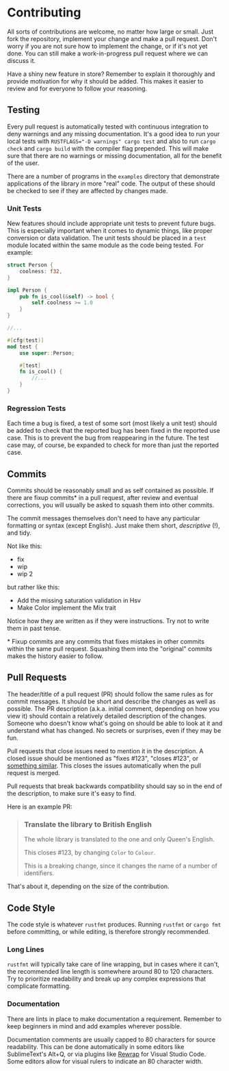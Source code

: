 # Contributing

All sorts of contributions are welcome, no matter how large or small. Just fork the repository, implement your change and make a pull request. Don't worry if you are not sure how to implement the change, or if it's not yet done. You can still make a work-in-progress pull request where we can discuss it.

Have a shiny new feature in store? Remember to explain it thoroughly and provide motivation for why it should be added. This makes it easier to review and for everyone to follow your reasoning.

## Testing

Every pull request is automatically tested with continuous integration to deny warnings and any missing documentation. It's a good idea to run your local tests with `RUSTFLAGS="-D warnings" cargo test` and also to run `cargo check` and `cargo build` with the compiler flag prepended. This will make sure that there are no warnings or missing documentation, all for the benefit of the user.

There are a number of programs in the `examples` directory that demonstrate applications of the library in more "real" code. The output of these should be checked to see if they are affected by changes made.

### Unit Tests

New features should include appropriate unit tests to prevent future bugs. This is especially important when it comes to dynamic things, like proper conversion or data validation. The unit tests should be placed in a `test` module located within the same module as the code being tested. For example:

```rust
struct Person {
    coolness: f32,
}

impl Person {
    pub fn is_cool(&self) -> bool {
        self.coolness >= 1.0
    }
}

//...

#[cfg(test)]
mod test {
    use super::Person;

    #[test]
    fn is_cool() {
        //...
    }
}
```

### Regression Tests

Each time a bug is fixed, a test of some sort (most likely a unit test) should be added to check that the reported bug has been fixed in the reported use case. This is to prevent the bug from reappearing in the future. The test case may, of course, be expanded to check for more than just the reported case.

## Commits

Commits should be reasonably small and as self contained as possible. If there are fixup commits\* in a pull request, after review and eventual corrections, you will usually be asked to squash them into other commits.

The commit messages themselves don't need to have any particular formatting or syntax (except English). Just make them short, _descriptive_ (!), and tidy.

Not like this:

* fix
* wip
* wip 2

but rather like this:

* Add the missing saturation validation in Hsv
* Make Color implement the Mix trait

Notice how they are written as if they were instructions. Try not to write
them in past tense.

\* Fixup commits are any commits that fixes mistakes in other commits within the same pull request. Squashing them into the "original" commits makes the history easier to follow.

## Pull Requests

The header/title of a pull request (PR) should follow the same rules as for commit messages. It should be short and describe the changes as well as possible. The PR description (a.k.a. initial comment, depending on how you view it) should contain a relatively detailed description of the changes. Someone who doesn't know what's going on should be able to look at it and understand what has changed. No secrets or surprises, even if they may be fun.

Pull requests that close issues need to mention it in the description. A closed issue should be mentioned as "fixes #123", "closes #123", or [something similar][closing_commits]. This closes the issues automatically when the pull request is merged.

Pull requests that break backwards compatibility should say so in the end of the description, to make sure it's easy to find.

Here is an example PR:

>### Translate the library to British English
>
>The whole library is translated to the one and only Queen's English.
>
>This closes #123, by changing `Color` to `Colour`.
>
>This is a breaking change, since it changes the name of a number of
>identifiers.

That's about it, depending on the size of the contribution.

[closing_commits]: https://docs.github.com/en/free-pro-team@latest/github/managing-your-work-on-github/linking-a-pull-request-to-an-issue#linking-a-pull-request-to-an-issue-using-a-keyword

## Code Style

The code style is whatever `rustfmt` produces. Running `rustfmt` or `cargo fmt` before committing, or while editing, is therefore strongly recommended.

### Long Lines

`rustfmt` will typically take care of line wrapping, but in cases where it can't, the recommended line length is somewhere around 80 to 120 characters. Try to prioritize readability and break up any complex expressions that complicate formatting.

### Documentation

There are lints in place to make documentation a requirement. Remember to keep beginners in mind and add examples wherever possible.

Documentation comments are usually capped to 80 characters for source readability. This can be done automatically in some editors like SublimeText's Alt+Q, or via plugins like [Rewrap][rewrap] for Visual Studio Code. Some editors allow for visual rulers to indicate an 80 character width.

[rewrap]: https://marketplace.visualstudio.com/items?itemName=stkb.rewrap
